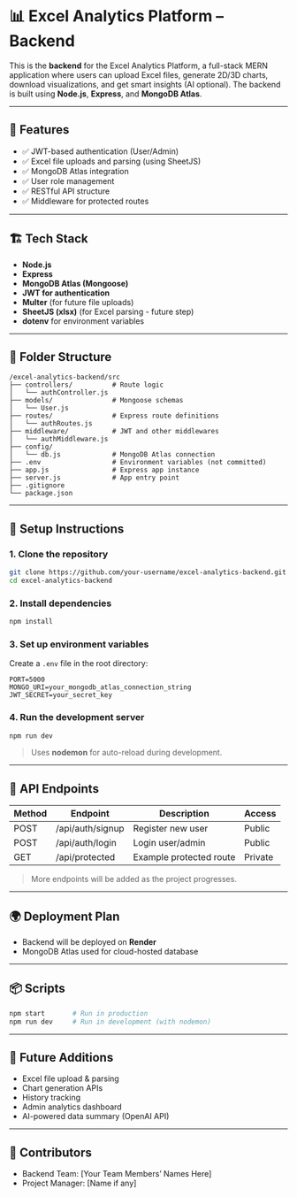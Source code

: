 # 📊 Excel Analytics Platform – Backend

This is the **backend** for the Excel Analytics Platform, a full-stack MERN application where users can upload Excel files, generate 2D/3D charts, download visualizations, and get smart insights (AI optional). The backend is built using **Node.js**, **Express**, and **MongoDB Atlas**.

---

## 🚀 Features

- ✅ JWT-based authentication (User/Admin)
- ✅ Excel file uploads and parsing (using SheetJS)
- ✅ MongoDB Atlas integration
- ✅ User role management
- ✅ RESTful API structure
- ✅ Middleware for protected routes

---

## 🏗 Tech Stack

- **Node.js**
- **Express**
- **MongoDB Atlas (Mongoose)**
- **JWT for authentication**
- **Multer** (for future file uploads)
- **SheetJS (xlsx)** (for Excel parsing - future step)
- **dotenv** for environment variables

---

## 📁 Folder Structure

```
/excel-analytics-backend/src
├── controllers/          # Route logic
│   └── authController.js
├── models/               # Mongoose schemas
│   └── User.js
├── routes/               # Express route definitions
│   └── authRoutes.js
├── middleware/           # JWT and other middlewares
│   └── authMiddleware.js
├── config/
│   └── db.js             # MongoDB Atlas connection
├── .env                  # Environment variables (not committed)
├── app.js                # Express app instance
├── server.js             # App entry point
├── .gitignore
└── package.json
```

---

## 🔧 Setup Instructions

### 1. Clone the repository

```bash
git clone https://github.com/your-username/excel-analytics-backend.git
cd excel-analytics-backend
```

### 2. Install dependencies

```bash
npm install
```

### 3. Set up environment variables

Create a `.env` file in the root directory:

```env
PORT=5000
MONGO_URI=your_mongodb_atlas_connection_string
JWT_SECRET=your_secret_key
```

### 4. Run the development server

```bash
npm run dev
```

> Uses **nodemon** for auto-reload during development.

---

## 🔐 API Endpoints

| Method | Endpoint         | Description             | Access  |
| ------ | ---------------- | ----------------------- | ------- |
| POST   | /api/auth/signup | Register new user       | Public  |
| POST   | /api/auth/login  | Login user/admin        | Public  |
| GET    | /api/protected   | Example protected route | Private |

> More endpoints will be added as the project progresses.

---

## 🌍 Deployment Plan

- Backend will be deployed on **Render**
- MongoDB Atlas used for cloud-hosted database

---

## 📦 Scripts

```bash
npm start       # Run in production
npm run dev     # Run in development (with nodemon)
```

---

## 📌 Future Additions

- Excel file upload & parsing
- Chart generation APIs
- History tracking
- Admin analytics dashboard
- AI-powered data summary (OpenAI API)

---

## 👥 Contributors

- Backend Team: [Your Team Members’ Names Here]
- Project Manager: [Name if any]
